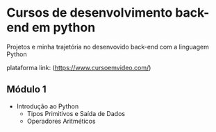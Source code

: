 # Cursos de desenvolvimento back-end em python
Projetos e minha trajetória no desenvovido back-end com a linguagem Python


plataforma
link:
(https://www.cursoemvideo.com/)


## Módulo 1 ##
* Introdução ao Python
    * Tipos Primitivos e Saída de Dados
    * Operadores Aritméticos
